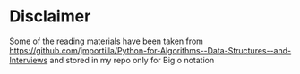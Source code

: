# Disclaimer

Some of the reading materials have been taken from https://github.com/jmportilla/Python-for-Algorithms--Data-Structures--and-Interviews and stored in my repo only for Big o notation

